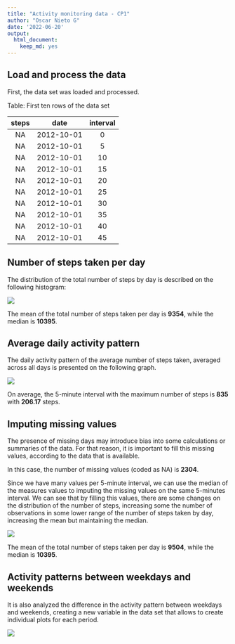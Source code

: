 ```yaml
---
title: "Activity monitoring data - CP1"
author: "Oscar Nieto G"
date: '2022-06-20'
output: 
  html_document: 
    keep_md: yes
---
```






## Load and process the data

First, the data set was loaded and processed.


Table: First ten rows of the data set

| steps |    date    | interval |
|:-----:|:----------:|:--------:|
|  NA   | 2012-10-01 |    0     |
|  NA   | 2012-10-01 |    5     |
|  NA   | 2012-10-01 |    10    |
|  NA   | 2012-10-01 |    15    |
|  NA   | 2012-10-01 |    20    |
|  NA   | 2012-10-01 |    25    |
|  NA   | 2012-10-01 |    30    |
|  NA   | 2012-10-01 |    35    |
|  NA   | 2012-10-01 |    40    |
|  NA   | 2012-10-01 |    45    |

## Number of steps taken per day

The distribution of the total number of steps by day is described on the following histogram:

<img src="markdown_cp1_files/figure-html/unnamed-chunk-3-1.png" style="display: block; margin: auto;" />



The mean of the total number of steps taken per day is **9354**, while the median is **10395**.

## Average daily activity pattern

The daily activity pattern of the average number of steps taken, averaged across all days is presented on the following graph.

<img src="markdown_cp1_files/figure-html/unnamed-chunk-5-1.png" style="display: block; margin: auto;" />

On average, the 5-minute interval with the maximum number of steps is **835** with **206.17** steps.

## Imputing missing values



The presence of missing days may introduce bias into some calculations or summaries of the data. For that reason, it is important to fill this missing values, according to the data that is available.

In this case, the number of missing values (coded as NA) is **2304**.

Since we have many values per 5-minute interval, we can use the median of the measures values to imputing the missing values on the same 5-minutes interval. We can see that by filling this values, there are some changes on the distribution of the number of steps, increasing some the number of observations in some lower range of the number of steps taken by day, increasing the mean but maintaining the median.

<img src="markdown_cp1_files/figure-html/unnamed-chunk-7-1.png" style="display: block; margin: auto;" />

The mean of the total number of steps taken per day is **9504**, while the median is **10395**.

## Activity patterns between weekdays and weekends

It is also analyzed the difference in the activity pattern between weekdays and weekends, creating a new variable in the data set that allows to create individual plots for each period.

<img src="markdown_cp1_files/figure-html/unnamed-chunk-8-1.png" style="display: block; margin: auto;" />
